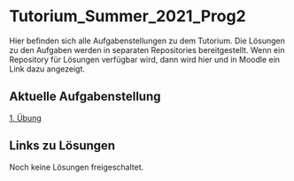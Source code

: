 # Tutorium_Summer_2021_Prog2

Hier befinden sich alle Aufgabenstellungen zu dem Tutorium. Die Lösungen zu den Aufgaben werden in separaten Repositories bereitgestellt.
Wenn ein Repository für Lösungen verfügbar wird, dann wird hier und in Moodle ein Link dazu angezeigt.

## Aktuelle Aufgabenstellung

[1. Übung](./First_Exercise.md)

## Links zu Lösungen

Noch keine Lösungen freigeschaltet.
